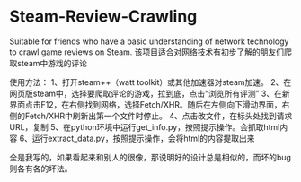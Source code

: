 # Steam-Review-Crawling
Suitable for friends who have a basic understanding of network technology to crawl game reviews on Steam.
该项目适合对网络技术有初步了解的朋友们爬取steam中游戏的评论

使用方法：
1、打开steam++（watt toolkit）或其他加速器对steam加速。
2、在网页版steam中，选择要爬取评论的游戏，拉到底，点击“浏览所有评测”
3、在新界面点击F12，在右侧找到网络，选择Fetch/XHR。随后在左侧向下滑动界面，右侧的Fetch/XHR中刷新出第一个文件时停止。
4、点击改文件，在标头处找到请求URL，复制
5、在python环境中运行get_info.py，按照提示操作。会抓取html内容
6、运行extract_data.py，按照提示操作，会将html的内容提取出来


全是我写的，如果看起来和别人的很像，那说明好的设计总是相似的，而坏的bug则各有各的坏法。

